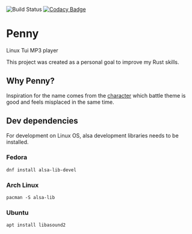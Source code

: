 ![Build Status](https://github.com/Kryszak/penny/actions/workflows/ci.yml/badge.svg)
[![Codacy Badge](https://app.codacy.com/project/badge/Grade/fa1d771f77af418994d19e920e77e858)](https://www.codacy.com/gh/Kryszak/penny/dashboard?utm_source=github.com&amp;utm_medium=referral&amp;utm_content=Kryszak/penny&amp;utm_campaign=Badge_Grade)

# Penny
Linux Tui MP3 player

This project was created as a personal goal to improve my Rust skills. 

## Why Penny?
Inspiration for the name comes from the [character](https://bulbapedia.bulbagarden.net/wiki/Penny) which battle theme is good and feels misplaced in the same time. 

## Dev dependencies
For development on Linux OS, alsa development libraries needs to be installed.

### Fedora
```
dnf install alsa-lib-devel
```
### Arch Linux
```
pacman -S alsa-lib
```
### Ubuntu
```
apt install libasound2
```

